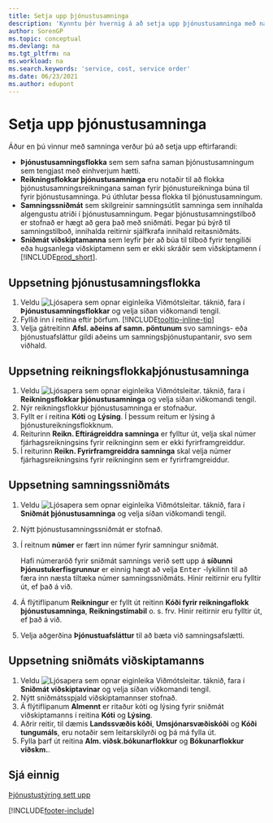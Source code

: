 ```yaml
---
title: Setja upp þjónustusamninga
description: 'Kynntu þér hvernig á að setja upp þjónustusamninga með nauðsynlegum forsendum, þar á meðal þjónustusamningshópa, sniðmát fyrir samninga og sniðmát fyrir viðskiptavini.'
author: SorenGP
ms.topic: conceptual
ms.devlang: na
ms.tgt_pltfrm: na
ms.workload: na
ms.search.keywords: 'service, cost, service order'
ms.date: 06/23/2021
ms.author: edupont
---
```


# <a name="set-up-service-contracts"></a>Setja upp þjónustusamninga
Áður en þú vinnur með samninga verður þú að setja upp eftirfarandi: 

* **Þjónustusamningsflokka** sem sem safna saman þjónustusamningum sem tengjast með einhverjum hætti.
* **Reikningsflokkar þjónustusamninga** eru notaðir til að flokka þjónustusamningsreikningana saman fyrir þjónustureikninga búna til fyrir þjónustusamninga. Þú úthlutar þessa flokka til þjónustusamningum.  
* **Samningssniðmát** sem skilgreinir samningsútlit samninga sem innihalda algengustu atriði í þjónustusamningum. Þegar þjónustusamningstilboð er stofnað er hægt að gera það með sniðmáti. Þegar þú býrð til samningstilboð, innihalda reitirnir sjálfkrafa innihald reitasniðmáts.
* **Sniðmát viðskiptamanna** sem leyfir þér að búa til tilboð fyrir tengiliði eða hugsanlega viðskiptamenn sem er ekki skráðir sem viðskiptamenn í [!INCLUDE[prod_short](includes/prod_short.md)].  

## <a name="to-set-up-a-service-contract-group"></a>Uppsetning þjónustusamningsflokka
1. Veldu ![Ljósapera sem opnar eiginleika Viðmótsleitar.](media/ui-search/search_small.png "Segðu mér hvað þú vilt gera") táknið, fara í **Þjónustusamningsflokkar** og velja síðan viðkomandi tengil.  
2. Fyllið inn í reitina eftir þörfum. [!INCLUDE[tooltip-inline-tip](includes/tooltip-inline-tip_md.md)]
3. Velja gátreitinn **Afsl. aðeins af samn. pöntunum** svo samnings- eða þjónustuafsláttur gildi aðeins um samningsþjónustupantanir, svo sem viðhald.  

## <a name="to-set-up-a-service-contract-account-group"></a>Uppsetning reikningsflokkaþjónustusamninga
1. Veldu ![Ljósapera sem opnar eiginleika Viðmótsleitar.](media/ui-search/search_small.png "Segðu mér hvað þú vilt gera") táknið, fara í **Reikningsflokkar þjónustusamninga** og velja síðan viðkomandi tengil.  
2. Nýr reikningsflokkur þjónustusamninga er stofnaður.   
3. Fyllt er í reitina **Kóti** og **Lýsing**. Í þessum reitum er lýsing á þjónustureikningsflokknum.  
4. Reiturinn **Reikn. Eftirágreiddra samninga** er fylltur út, velja skal númer fjárhagsreikningsins fyrir reikninginn sem er ekki fyrirframgreiddur.  
5. Í reiturinn **Reikn. Fyrirframgreiddra samninga** skal velja númer fjárhagsreikningsins fyrir reikninginn sem er fyrirframgreiddur.  

## <a name="to-set-up-a-contract-template"></a>Uppsetning samningssniðmáts
1. Veldu ![Ljósapera sem opnar eiginleika Viðmótsleitar.](media/ui-search/search_small.png "Segðu mér hvað þú vilt gera") táknið, fara í **Sniðmát þjónustusamninga** og velja síðan viðkomandi tengil.  
2. Nýtt þjónustusamningssniðmát er stofnað.  
3. Í reitnum **númer** er fært inn númer fyrir samningur sniðmát.  
  
     Hafi númeraröð fyrir sniðmát samnings verið sett upp á  **síðunni Þjónustukerfisgrunnur**  er einnig hægt að velja  <kbd>Enter</kbd>  -lykilinn til að færa inn næsta tiltæka númer samningssniðmáts. Hinir reitirnir eru fylltir út, ef það á við.  
  
4. Á flýtiflipanum **Reikningur** er fyllt út reitinn **Kóði fyrir reikningaflokk þjónustusamninga**, **Reikningstímabil** o. s. frv. Hinir reitirnir eru fylltir út, ef það á við.  
5. Velja aðgerðina **Þjónustuafsláttur** til að bæta við samningsafslætti.  

## <a name="to-set-up-a-customer-template"></a>Uppsetning sniðmáts viðskiptamanns
1. Veldu ![Ljósapera sem opnar eiginleika Viðmótsleitar.](media/ui-search/search_small.png "Segðu mér hvað þú vilt gera") táknið, fara í **Sniðmát viðskiptavinar** og velja síðan viðkomandi tengil.  
2. Nýtt  sniðmátsspjald viðskiptamannser stofnað.  
3. Á flýtiflipanum **Almennt** er ritaður kóti og lýsing fyrir sniðmát viðskiptamanns í reitina **Kóti** og **Lýsing**. 
4. Aðrir reitir, til dæmis **Landssvæðis kóði**, **Umsjónarsvæðiskóði** og **Kóði tungumáls**, eru notaðir sem leitarskilyrði og þá má fylla út.  
5. Fylla þarf út reitina **Alm. viðsk.bókunarflokkur** og **Bókunarflokkur viðskm.**.  

## <a name="see-also"></a>Sjá einnig
[Þjónustustýring sett upp](service-setup-service.md)

[!INCLUDE[footer-include](includes/footer-banner.md)]
